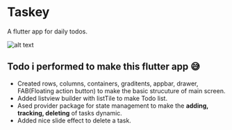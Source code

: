 # Taskey
A flutter app for daily todos. 

![alt text](https://github.com/ralphcoder/Parallel-Inertia/blob/master/readme%20assets/Mockup_02_marble_PSD_compressed.jpg
)

## Todo i performed to make this flutter app 😅
- Created rows, columns, containers, graditents, appbar, drawer, FAB(Floating action button) to make the basic strucuture of main screen.
- Added listview builder with listTile to make Todo list.
- Ased provider package for state management to make the **adding, tracking, deleting** of tasks dynamic.
- Added nice slide effect to delete a task.

